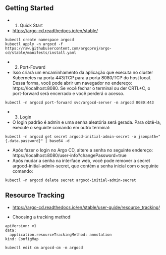 ## Getting Started

- 1. Quick Start
- https://argo-cd.readthedocs.io/en/stable/

```console
kubectl create namespace argocd
kubectl apply -n argocd -f https://raw.githubusercontent.com/argoproj/argo-cd/stable/manifests/install.yaml
```

- 2. Port-Foward
- Isso criará um encaminhamento da aplicação que executa no cluster Kubernetes na porta 443/TCP para a porta 8080/TCP do host local. Dessa forma, você pode abrir um navegador no endereço: https://localhost:8080. Se você fechar o terminal ou der CRTL+C, o port-forward será encerrado e você perderá o acesso.

```console
kubectl -n argocd port-forward svc/argocd-server -n argocd 8080:443
```

- 3. Login
- O login padrão é admin e uma senha aleatória será gerada. Para obtê-la, execute o seguinte comando em outro terminal:
```console
kubectl -n argocd get secret argocd-initial-admin-secret -o jsonpath="{.data.password}" | base64 -d
```

- Após fazer o login no Argo CD, altere a senha no seguinte endereço: https://localhost:8080/user-info?changePassword=true
- Após mudar a senha na interface web, você pode remover a secret argocd-initial-admin-secret, que contém a senha inicial com o seguinte comando:
```console
kubectl -n argocd delete secret argocd-initial-admin-secret
```
## Resource Tracking 
- https://argo-cd.readthedocs.io/en/stable/user-guide/resource_tracking/

- Choosing a tracking method

```console
apiVersion: v1
data:
  application.resourceTrackingMethod: annotation
kind: ConfigMap
```

```console
kubectl edit cm argocd-cm -n argocd
```